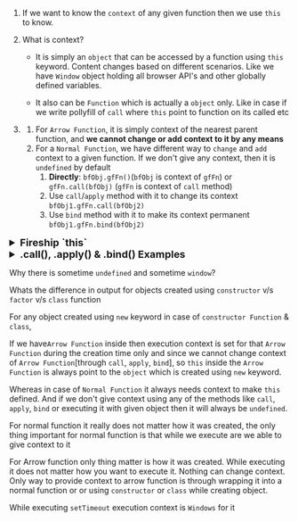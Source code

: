1. If we want to know the `context` of any given function then we use `this` to know.

2. What is context?
   - It is simply an `object` that can be accessed by a function using `this` keyword.
   Content changes based on different scenarios. Like we have `Window` object
   holding all browser API's and other globally defined variables.

   - It also can be `Function` which is actually a `object` only. Like in case if we write pollyfill of `call` where `this` point to function on its called etc

3. 
   1. For `Arrow Function`, it is simply context of the nearest parent function, and **we cannot
      change or add context to it by any means** 
   2. For a `Normal Function`, we have different way to `change` and `add` context to a given function. If we don't give any context, then it is `undefined` by default
      1. **Directly**: `bfObj.gfFn()`(`bfObj` is context of `gfFn`)  or `gfFn.call(bfObj)` (`gfFn` is context of `call` method)
      2. Use `call`/`apply` method with it to change its context `bfObj1.gfFn.call(bfObj2)`
      3. Use `bind` method with it to make its context permanent `bfObj1.gfFn.bind(bfObj2)`


<details >
 <summary style="font-size: large; font-weight: bold">Fireship `this`</summary>

![img_00.png](images/img_92.png)

Depends on where it is used

1. If it is used in browser, it will return a window object & if it is used in node, it will return a global object
   ![img_11.png](images/img_100.png)
   ![img_31.png](images/img_101.png)
   In `use strict` mode `this` will be undefined in browser, so always tend to use `Window` or
   `Global` directly
   ![img_9.png](images/img_99.png)
   ![img_41.png](images/img_102.png)

Referred Video: https://www.youtube.com/watch?v=YOlr79NaAtQ

</details>



<details >
 <summary style="font-size: large; font-weight: bold">.call(), .apply() & .bind() Examples</summary>

## `call()`

![img.png](images/img_91.png)
![img_1.png](images/img_93.png)
![img_2.png](images/img_94.png)


## `apply()`

![img_3.png](images/img_95.png)

#### Usecase
![img_4.png](images/img_96.png)
Keep `this` as null since it is not required and we are able to pass array for getting max value
which won't be possible without `apply()`
![img_5.png](images/img_97.png)


Useful mnemonic is "**A** for array and **C** for comma" to remember `apply()` and `call()`
## `bind()`
![img_6.png](images/img_98.png)

Referred Video: https://www.youtube.com/watch?v=rZc7_2YXbP8

</details>

Why there is sometime `undefined` and sometime `window`?

Whats the difference in output for objects created using `constructor` v/s `factor` v/s `class` function


For any object created using `new` keyword in case of `constructor Function` & `class`, 

If we have`Arrow Function` inside then execution context is set for that `Arrow Function` during the creation time only and
since we cannot change context of `Arrow Function`[through `call`, `apply`, `bind`], so `this` inside the
`Arrow Function` is always point to the `object` which is created using `new` keyword.

Whereas in case of `Normal Function` it always needs context to make `this` defined. And if we don't 
give context using any of the methods like `call`, `apply`, `bind` or executing it with given object
then it will always be `undefined`.


For normal function it really does not matter how it was created, the only thing important 
for normal function is that while we execute are we able to give context to it

For Arrow function only thing matter is how it was created. While executing it does not
matter how you want to execute it. Nothing can change context. Only way to provide context
to arrow function is through wrapping it into a normal function or or using `constructor` or `class` while creating object.



While executing `setTimeout` execution context is `Windows` for it
